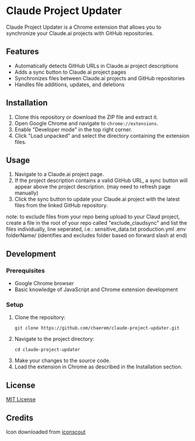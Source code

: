 # Claude Project Updater

Claude Project Updater is a Chrome extension that allows you to synchronize your Claude.ai projects with GitHub repositories.

## Features

- Automatically detects GitHub URLs in Claude.ai project descriptions
- Adds a sync button to Claude.ai project pages
- Synchronizes files between Claude.ai projects and GitHub repositories
- Handles file additions, updates, and deletions

## Installation

1. Clone this repository or download the ZIP file and extract it.
2. Open Google Chrome and navigate to `chrome://extensions`.
3. Enable "Developer mode" in the top right corner.
4. Click "Load unpacked" and select the directory containing the extension files.

## Usage

1. Navigate to a Claude.ai project page.
2. If the project description contains a valid GitHub URL, a sync button will appear above the project description. (may need to refresh page manually)
3. Click the sync button to update your Claude.ai project with the latest files from the linked GitHub repository.

note: to exclude files from your repo being upload to your Claud project, create a file in the root of your repo called "exclude_claudsync" and list the files individually, line seperated, i.e.:
sensitive_data.txt
production.yml
.env
folderName/ (identifies and excludes folder based on forward slash at end)

## Development

### Prerequisites

- Google Chrome browser
- Basic knowledge of JavaScript and Chrome extension development

### Setup

1. Clone the repository:
   ```
   git clone https://github.com/chaerem/claude-project-updater.git
   ```
2. Navigate to the project directory:
   ```
   cd claude-project-updater
   ```
3. Make your changes to the source code.
4. Load the extension in Chrome as described in the Installation section.

## License

[MIT License](LICENSE)

## Credits

Icon downloaded from [iconscout](https://iconscout.com/free-icon/sync-1780790)
